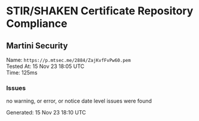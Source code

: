 # STIR/SHAKEN Certificate Repository Compliance

## Martini Security

Name: `https://p.mtsec.me/2884/ZajKvfFvPw60.pem`\
Tested At: 15 Nov 23 18:05 UTC\
Time: 125ms

### Issues

no warning, or error, or notice date level issues were found

Generated: 15 Nov 23 18:10 UTC
